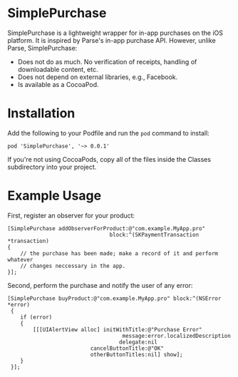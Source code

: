 SimplePurchase
==============

SimplePurchase is a lightweight wrapper for in-app purchases on the iOS
platform.  It is inspired by Parse's in-app purchase API.  However, unlike
Parse, SimplePurchase:

* Does not do as much.  No verification of receipts, handling of downloadable
  content, etc.
* Does not depend on external libraries, e.g., Facebook.
* Is available as a CocoaPod.

Installation
============

Add the following to your Podfile and run the `pod` command to install:

    pod 'SimplePurchase', '~> 0.0.1'

If you're not using CocoaPods, copy all of the files inside the Classes
subdirectory into your project.

Example Usage
=============

First, register an observer for your product:

    [SimplePurchase addObserverForProduct:@"com.example.MyApp.pro"
                                    block:^(SKPaymentTransaction *transaction)
    {
        // the purchase has been made; make a record of it and perform whatever
        // changes neccessary in the app.
    }];

Second, perform the purchase and notify the user of any error:

    [SimplePurchase buyProduct:@"com.example.MyApp.pro" block:^(NSError *error)
     {
        if (error)
        {
            [[[UIAlertView alloc] initWithTitle:@"Purchase Error"
                                        message:error.localizedDescription
                                       delegate:nil
                              cancelButtonTitle:@"OK"
                              otherButtonTitles:nil] show];
        }
     }];
